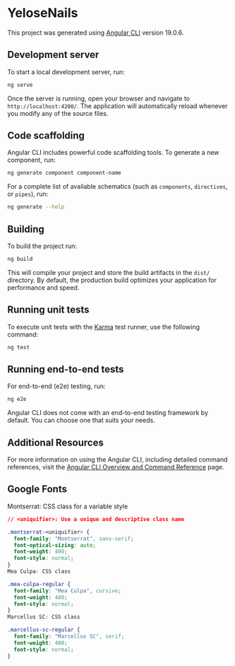# YeloseNails

This project was generated using [Angular CLI](https://github.com/angular/angular-cli) version 19.0.6.

## Development server

To start a local development server, run:

```bash
ng serve
```

Once the server is running, open your browser and navigate to `http://localhost:4200/`. The application will automatically reload whenever you modify any of the source files.

## Code scaffolding

Angular CLI includes powerful code scaffolding tools. To generate a new component, run:

```bash
ng generate component component-name
```

For a complete list of available schematics (such as `components`, `directives`, or `pipes`), run:

```bash
ng generate --help
```

## Building

To build the project run:

```bash
ng build
```

This will compile your project and store the build artifacts in the `dist/` directory. By default, the production build optimizes your application for performance and speed.

## Running unit tests

To execute unit tests with the [Karma](https://karma-runner.github.io) test runner, use the following command:

```bash
ng test
```

## Running end-to-end tests

For end-to-end (e2e) testing, run:

```bash
ng e2e
```

Angular CLI does not come with an end-to-end testing framework by default. You can choose one that suits your needs.

## Additional Resources

For more information on using the Angular CLI, including detailed command references, visit the [Angular CLI Overview and Command Reference](https://angular.dev/tools/cli) page.

## Google Fonts

Montserrat: CSS class for a variable style

```css
// <uniquifier>: Use a unique and descriptive class name

.montserrat-<uniquifier> {
  font-family: "Montserrat", sans-serif;
  font-optical-sizing: auto;
  font-weight: 400;
  font-style: normal;
}
Mea Culpa: CSS class

.mea-culpa-regular {
  font-family: "Mea Culpa", cursive;
  font-weight: 400;
  font-style: normal;
}
Marcellus SC: CSS class

.marcellus-sc-regular {
  font-family: "Marcellus SC", serif;
  font-weight: 400;
  font-style: normal;
}
```
